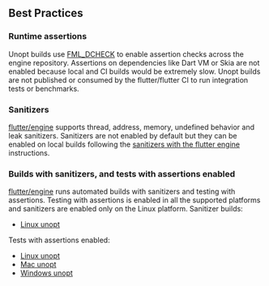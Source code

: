 ## Best Practices

### Runtime assertions

Unopt builds use [FML_DCHECK](https://cs.opensource.google/flutter/engine/+/master:fml/logging.h;l=86?q=FML_DCHECK&ss=flutter%2Fengine) to enable assertion checks across the engine repository. Assertions on dependencies like Dart VM or Skia are not enabled because local and CI builds would be extremely slow.
Unopt builds are not published or consumed by the flutter/flutter CI to run integration tests or benchmarks.

### Sanitizers

[flutter/engine](https://github.com/flutter/engine) supports thread, address, memory, undefined behavior and leak sanitizers. Sanitizers are not enabled by default but they can be enabled on local builds following the [sanitizers with the flutter engine](../engine/Using-Sanitizers-with-the-Flutter-Engine.md) instructions.

### Builds with sanitizers, and tests with assertions enabled

[flutter/engine](https://github.com/flutter/engine) runs automated builds with sanitizers and testing with assertions. Testing with assertions is enabled in all the supported platforms and sanitizers are enabled only on the Linux platform.
Sanitizer builds:

* [Linux unopt](https://ci.chromium.org/p/flutter/builders/prod/Linux%20Unopt)

Tests with assertions enabled:

* [Linux unopt](https://ci.chromium.org/p/flutter/builders/prod/Linux%20Unopt)
* [Mac unopt](https://ci.chromium.org/p/flutter/builders/prod/Linux%20mac_unopt)
* [Windows unopt](https://ci.chromium.org/p/flutter/builders/prod/Windows%20Unopt)